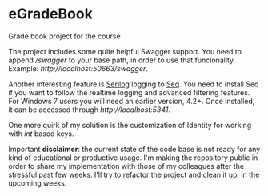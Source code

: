 # eGradeBook
Grade book project for the course

The project includes some quite helpful Swagger support. You need to append */swagger* to your base path, in order to use that funcionality. Example: *http://localhost:50663/swagger*.  

Another interesting feature is [Serilog](https://serilog.net/) logging to [Seq](https://datalust.co/seq). You need to install Seq if you want to follow the realtime logging and advanced filtering features. For Windows 7 users you will need an earlier version, 4.2+. Once installed, it can be accessed through *http://localhost:5341*.  

One more quirk of my solution is the customization of Identity for working with *int* based keys.  

Important **disclaimer**: the current state of the code base is not ready for any kind of educational or productive usage. I'm making the repository public in order to share my implementation with those of my colleagues after the stressful past few weeks. I'll try to refactor the project and clean it up, in the upcoming weeks.  
